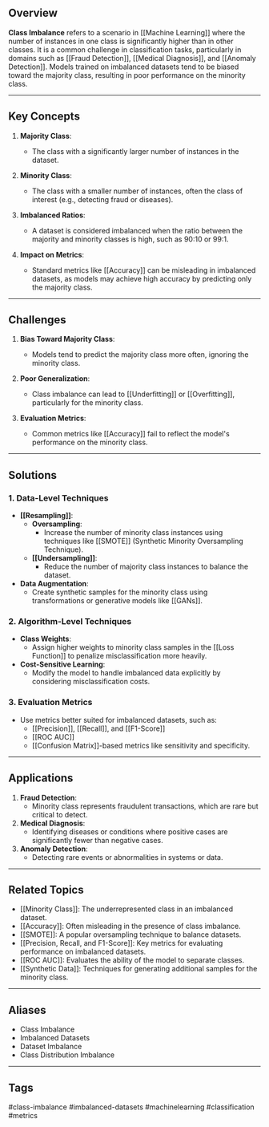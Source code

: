 ## Overview
**Class Imbalance** refers to a scenario in [[Machine Learning]] where the number of instances in one class is significantly higher than in other classes. It is a common challenge in classification tasks, particularly in domains such as [[Fraud Detection]], [[Medical Diagnosis]], and [[Anomaly Detection]]. Models trained on imbalanced datasets tend to be biased toward the majority class, resulting in poor performance on the minority class.

---

## Key Concepts

1. **Majority Class**:
   - The class with a significantly larger number of instances in the dataset.

2. **Minority Class**:
   - The class with a smaller number of instances, often the class of interest (e.g., detecting fraud or diseases).

3. **Imbalanced Ratios**:
   - A dataset is considered imbalanced when the ratio between the majority and minority classes is high, such as 90:10 or 99:1.

4. **Impact on Metrics**:
   - Standard metrics like [[Accuracy]] can be misleading in imbalanced datasets, as models may achieve high accuracy by predicting only the majority class.

---

## Challenges

1. **Bias Toward Majority Class**:
   - Models tend to predict the majority class more often, ignoring the minority class.

2. **Poor Generalization**:
   - Class imbalance can lead to [[Underfitting]] or [[Overfitting]], particularly for the minority class.

3. **Evaluation Metrics**:
   - Common metrics like [[Accuracy]] fail to reflect the model's performance on the minority class.

---

## Solutions

### 1. **Data-Level Techniques**
- **[[Resampling]]**:
  - **Oversampling**:
    - Increase the number of minority class instances using techniques like [[SMOTE]] (Synthetic Minority Oversampling Technique).
  - **[[Undersampling]]**:
    - Reduce the number of majority class instances to balance the dataset.
- **Data Augmentation**:
  - Create synthetic samples for the minority class using transformations or generative models like [[GANs]].

### 2. **Algorithm-Level Techniques**
- **Class Weights**:
  - Assign higher weights to minority class samples in the [[Loss Function]] to penalize misclassification more heavily.
- **Cost-Sensitive Learning**:
  - Modify the model to handle imbalanced data explicitly by considering misclassification costs.

### 3. **Evaluation Metrics**
- Use metrics better suited for imbalanced datasets, such as:
  - [[Precision]], [[Recall]], and [[F1-Score]]
  - [[ROC AUC]]
  - [[Confusion Matrix]]-based metrics like sensitivity and specificity.

---

## Applications

1. **Fraud Detection**:
   - Minority class represents fraudulent transactions, which are rare but critical to detect.
2. **Medical Diagnosis**:
   - Identifying diseases or conditions where positive cases are significantly fewer than negative cases.
3. **Anomaly Detection**:
   - Detecting rare events or abnormalities in systems or data.

---

## Related Topics

- [[Minority Class]]: The underrepresented class in an imbalanced dataset.
- [[Accuracy]]: Often misleading in the presence of class imbalance.
- [[SMOTE]]: A popular oversampling technique to balance datasets.
- [[Precision, Recall, and F1-Score]]: Key metrics for evaluating performance on imbalanced datasets.
- [[ROC AUC]]: Evaluates the ability of the model to separate classes.
- [[Synthetic Data]]: Techniques for generating additional samples for the minority class.

---

## Aliases
- Class Imbalance
- Imbalanced Datasets
- Dataset Imbalance
- Class Distribution Imbalance

---

## Tags
#class-imbalance #imbalanced-datasets #machinelearning #classification #metrics
